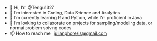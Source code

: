- 👋 Hi, I’m @Tengu1327
- 👀 I’m interested in Coding, Data Science and Analytics
- 🌱 I’m currently learning R and Python, while I'm proficient in Java
- 💞️ I’m looking to collaborate on projects for sampling/modeling data, or normal problem solving codes
- 📫 How to reach me : julianphoresis@gmail.com

<!---
Tengu1327/Tengu1327 is a ✨ special ✨ repository because its `README.md` (this file) appears on your GitHub profile.
You can click the Preview link to take a look at your changes.
--->
